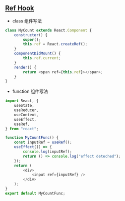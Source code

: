 ## [Ref Hook](https://zh-hans.reactjs.org/docs/hooks-reference.html#useref)

-   class 组件写法

```js
class MyCount extends React.Component {
    constructor() {
        super();
        this.ref = React.createRef();
    }
    componentDidMount() {
        this.ref.current;
    }
    render() {
        return <span ref={this.ref}></span>;
    }
}
```

-   function 组件写法

```js
import React, {
    useState,
    useReducer,
    useContext,
    useEffect,
    useRef,
} from "react";

function MyCountFunc() {
    const inputRef = useRef();
    useEffect(() => {
        console.log(inputRef);
        return () => console.log("effect deteched");
    });
    return (
        <div>
            <input ref={inputRef} />
        </div>
    );
}
export default MyCountFunc;
```
